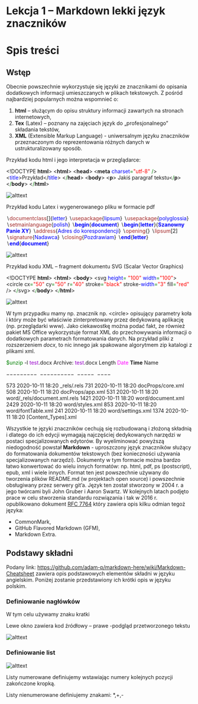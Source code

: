 # Lekcja 1 – Markdown lekki język znaczników



# Spis treści



## Wstęp

Obecnie powszechnie wykorzystuje się języki ze znacznikami do opisania dodatkowych informacji
umieszczanych w plikach tekstowych. Z pośród najbardziej popularnych można wspomnieć o:

1. **html** – służącym do opisu struktury informacji zawartych na stronach internetowych,
2. **Tex** (Latex) – poznany na zajęciach język do „profesjonalnego” składania tekstów,
3. **XML** (Extensible Markup Language) - uniwersalnym języku znaczników przeznaczonym do
   reprezentowania różnych danych w ustrukturalizowany sposób.

Przykład kodu html i jego interpretacja w przeglądarce:

&lt;!DOCTYPE **html**&gt;
&lt;**html**&gt;
&lt;**head**&gt;
&lt;**meta** <span style="color:blue">charset</span><span style="color:green">=</span><span style="color:red">"utf-8"</span> <span style="color:green">/</span>&gt;
&lt;<span style="color:blue">title</span>&gt;Przykład&lt;/<span style="color:blue">title</span>&gt;
&lt;<span style="color:green">/</span>**head**&gt;
&lt;**body**&gt;
&lt;**p**&gt; Jakiś paragraf tekstu&lt;<span style="color:green">/</span>**p**&gt;
&lt;<span style="color:green">/</span>**body**&gt;
&lt;<span style="color:green">/</span>**html**&gt;

![alttext](https://i.ibb.co/WHv6PxJ/obraz-1.jpg "obraz 1")

Przykład kodu Latex i wygenerowanego pliku w formacie pdf

&#8726;<span style="color:brown">documentclass</span>[]{<span style="color:blue">letter</span>}
&#8726;<span style="color:brown">usepackage</span>{<span style="color:blue">lipsum</span>}
&#8726;<span style="color:brown">usepackage</span>{<span style="color:blue">polyglossia</span>}
&#8726;<span style="color:brown">setmainlanguage</span>{<span style="color:blue">polish</span>}
&#8726;<span style="color:blue">**begin**</span>{<span style="color:blue">**document**</span>}
&#8726;<span style="color:blue">**begin**</span>{<span style="color:blue">**letter**</span>}{<span style="color:blue">**Szanowny Panie XY**</span>}
&#8726;<span style="color:brown">address</span>{<span style="color:blue">Adres do korespondencji</span>}
&#8726;<span style="color:brown">opening</span>{}
&#8726;<span style="color:brown">lipsum</span>[2]
&#8726;<span style="color:brown">signature</span>{<span style="color:blue">Nadawca</span>}
&#8726;<span style="color:brown">closing</span>{<span style="color:blue">Pozdrawiam</span>}
&#8726;<span style="color:blue">**end**</span>{<span style="color:blue">**letter**</span>}
&#8726;<span style="color:blue">**end**</span>{<span style="color:blue">**document**</span>}

![alttext](https://i.ibb.co/YyDJmTh/obraz-2.jpg "obraz 2")

Przykład kodu XML – fragment dokumentu SVG (Scalar Vector Graphics)

&lt;!DOCTYPE **html**&gt;
&lt;**html**&gt;
&lt;**body**&gt;
&lt;svg <span style="color:blue">height</span><span style="color:green">=</span> <span style="color:red">"100"</span> <span style="color:blue">width</span><span style="color:green">=</span><span style="color:red">"100"</span>&gt;
&lt;circle cx<span style="color:green">=</span><span style="color:red">"50"</span> cy<span style="color:green">=</span><span style="color:red">"50"</span> r<span style="color:green">=</span><span style="color:red">"40"</span> stroke<span style="color:green">=</span><span style="color:red">"black" </span>stroke-<span style="color:blue">width</span><span style="color:green">=</span><span style="color:red">"3"</span> fill<span style="color:green">=</span><span style="color:red">"red"</span> /&gt;
&lt;<span style="color:green">/</span>svg&gt;
&lt;<span style="color:green">/</span>**body**&gt;
&lt;<span style="color:green">/</span>**html**&gt;

![alttext](https://i.ibb.co/9VYFGSX/obraz-3.jpg "obraz 3")

W tym przypadku mamy np. znacznik np. &lt;circle&gt; opisujący parametry koła i który może być
właściwie zinterpretowany przez dedykowaną aplikację (np. przeglądarki www).
Jako ciekawostkę można podać fakt, że również pakiet MS Office wykorzystuje format XML do
przechowywania informacji o dodatkowych parametrach formatowania danych. Na przykład pliki z
rozszerzeniem _docx_, to nic innego jak spakowane algorytmem zip katalogi z plikami xml.

<span style="color:green">$unzip</span> -l <span style="color:#9900cc">test</span>.docx
Archive: <span style="color:#9900cc">test</span>.docx
Length <span style="color:Fuchsia">Date</span> **Time** Name

&minus;&minus;&minus;&minus;&minus;&minus;&minus;&minus;&minus;   &minus;&minus;&minus;&minus;&minus;&minus;&minus;&minus;&minus;&minus;  &minus;&minus;&minus;&minus;&minus;  &minus;&minus;&minus;&minus;

573 2020-10-11 18:20 _rels/.rels
731 2020-10-11 18:20 docProps/core.xml
508 2020-10-11 18:20 docProps/app.xml
531 2020-10-11 18:20 word/_rels/document.xml.rels
1421 2020-10-11 18:20 word/document.xml
2429 2020-10-11 18:20 word/styles.xml
853 2020-10-11 18:20 word/fontTable.xml
241 2020-10-11 18:20 word/settings.xml
1374 2020-10-11 18:20 [Content_Types].xml

Wszystkie te języki znaczników cechują się rozbudowaną i złożoną składnią i dlatego do ich edycji
wymagają najczęściej dedykowanych narzędzi w postaci specjalizowanych edytorów. By
wyeliminować powyższą niedogodność powstał **Markdown** - uproszczony język znaczników
służący do formatowania dokumentów tekstowych (bez konieczności używania specjalizowanych
narzędzi). Dokumenty w tym formacie można bardzo łatwo konwertować do wielu innych
formatów: np. html, pdf, ps (postscript), epub, xml i wiele innych. Format ten jest powszechnie
używany do tworzenia plików README.md (w projektach open source) i powszechnie
obsługiwany przez serwery git’a. Język ten został stworzony w 2004 r. a jego twórcami byli John
Gruber i Aaron Swartz. W kolejnych latach podjęto prace w celu stworzenia standardu rozwiązania
i tak w 2016 r. opublikowano dokument [RFC 7764](https://tools.ietf.org/html/rfc7764) który zawiera opis kilku odmian tegoż języka:

* CommonMark,
* GitHub Flavored Markdown (GFM),
* Markdown Extra.



## Podstawy składni

Podany link: https://github.com/adam-p/markdown-here/wiki/Markdown-Cheatsheet zawiera opis
podstawowych elementów składni w języku angielskim. Poniżej zostanie przedstawiony ich krótki
opis w języku polskim.



### Definiowanie nagłówków

W tym celu używamy znaku kratki

Lewe okno zawiera kod źródłowy – prawe -podgląd przetworzonego tekstu

![alttext](https://i.ibb.co/MGJCqDM/obraz-4.jpg "obraz 4")

### Definiowanie list



![alttext](https://i.ibb.co/n8B3KsP/obraz-5.jpg "obraz 5")

Listy numerowane definiujemy wstawiając numery kolejnych pozycji zakończone kropką.

Listy nienumerowane definiujemy znakami: *,+,-